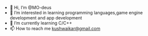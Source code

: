 - 👋 Hi, I’m @MO-deus
- 👀 I’m interested in learning programming languages,game engine development and app development	
- 🌱 I’m currently learning C/C++
- 📫 How to reach me kushwaikar@gmail.com


<!---
MO-deus/MO-deus is a ✨ special ✨ repository because its `README.md` (this file) appears on your GitHub profile.
You can click the Preview link to take a look at your changes.
--->
